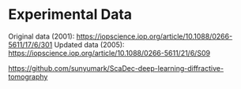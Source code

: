 # Experimental Data

Original data (2001): https://iopscience.iop.org/article/10.1088/0266-5611/17/6/301
Updated data (2005): https://iopscience.iop.org/article/10.1088/0266-5611/21/6/S09

https://github.com/sunyumark/ScaDec-deep-learning-diffractive-tomography